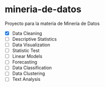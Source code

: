 # mineria-de-datos
Proyecto para la materia de Minería de Datos

- [x] Data Cleaning
- [ ] Descriptive Statistics
- [ ] Data Visualization
- [ ] Statistic Test
- [ ] Linear Models
- [ ] Forecasting
- [ ] Data Classification
- [ ] Data Clustering
- [ ] Text Analysis